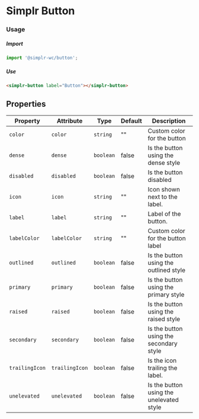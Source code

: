 # Simplr Button

### Usage

##### Import
```js
import '@simplr-wc/button';
```

##### Use
```html
<simplr-button label="Button"></simplr-button>
```

## Properties

| Property       | Attribute      | Type      | Default | Description                              |
|----------------|----------------|-----------|---------|------------------------------------------|
| `color`        | `color`        | `string`  | ""      | Custom color for the button              |
| `dense`        | `dense`        | `boolean` | false   | Is the button using the dense style      |
| `disabled`     | `disabled`     | `boolean` | false   | Is the button disabled                   |
| `icon`         | `icon`         | `string`  | ""      | Icon shown next to the label.            |
| `label`        | `label`        | `string`  | ""      | Label of the button.                     |
| `labelColor`   | `labelColor`   | `string`  | ""      | Custom color for the button label        |
| `outlined`     | `outlined`     | `boolean` | false   | Is the button using the outlined style   |
| `primary`      | `primary`      | `boolean` | false   | Is the button using the primary style    |
| `raised`       | `raised`       | `boolean` | false   | Is the button using the raised style     |
| `secondary`    | `secondary`    | `boolean` | false   | Is the button using the secondary style  |
| `trailingIcon` | `trailingIcon` | `boolean` | false   | Is the icon trailing the label.          |
| `unelevated`   | `unelevated`   | `boolean` | false   | Is the button using the unelevated style |
